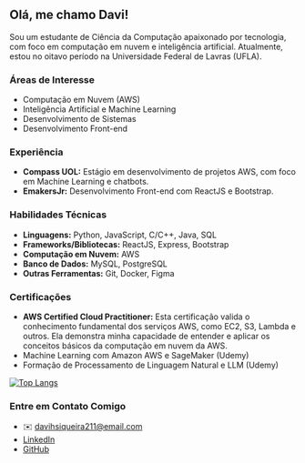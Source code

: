 ## Olá, me chamo Davi!

Sou um estudante de Ciência da Computação apaixonado por tecnologia, com foco em computação em nuvem e inteligência artificial. Atualmente, estou no oitavo período na Universidade Federal de Lavras (UFLA).

### Áreas de Interesse

-   Computação em Nuvem (AWS)
-   Inteligência Artificial e Machine Learning
-   Desenvolvimento de Sistemas
-   Desenvolvimento Front-end

### Experiência

-   **Compass UOL:** Estágio em desenvolvimento de projetos AWS, com foco em Machine Learning e chatbots.
-   **EmakersJr:** Desenvolvimento Front-end com ReactJS e Bootstrap.

### Habilidades Técnicas

-   **Linguagens:** Python, JavaScript, C/C++, Java, SQL
-   **Frameworks/Bibliotecas:** ReactJS, Express, Bootstrap
-   **Computação em Nuvem:** AWS
-   **Banco de Dados:** MySQL, PostgreSQL
-   **Outras Ferramentas:** Git, Docker, Figma

### Certificações

-   **AWS Certified Cloud Practitioner:** Esta certificação valida o conhecimento fundamental dos serviços AWS, como EC2, S3, Lambda e outros. Ela demonstra minha capacidade de entender e aplicar os conceitos básicos da computação em nuvem da AWS.
-   Machine Learning com Amazon AWS e SageMaker (Udemy)
-   Formação de Processamento de Linguagem Natural e LLM (Udemy)

[![Top Langs](https://github-readme-stats.vercel.app/api/top-langs/?username=DaviSiq&layout=compact)](https://github.com/anuraghazra/github-readme-stats)

### Entre em Contato Comigo

-   ✉️ davihsiqueira211@email.com
-   [LinkedIn](https://www.linkedin.com/in/davi-herm%C3%B3genes-siqueira-52a780216/)
-   [GitHub](https://github.com/DaviSiq)
